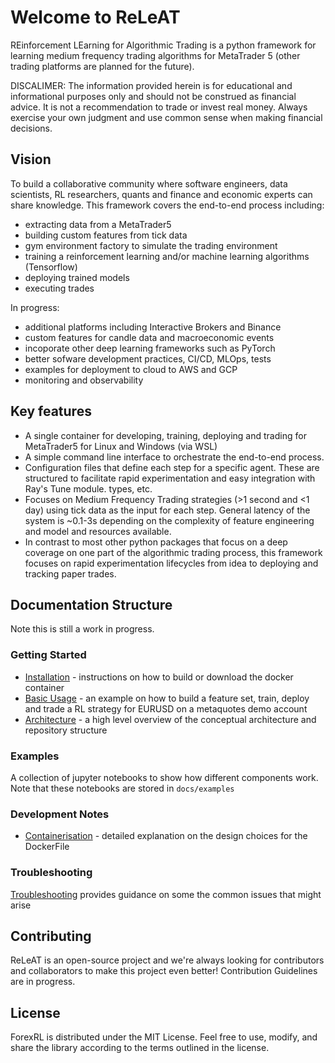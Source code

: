 # Welcome to ReLeAT

REinforcement LEarning for Algorithmic Trading is a python framework for learning medium frequency trading algorithms for MetaTrader 5 (other trading platforms are planned for the future).

DISCALIMER: The information provided herein is for educational and informational purposes only and should not be construed as financial advice. It is not a recommendation to trade or invest real money. Always exercise your own judgment and use common sense when making financial decisions.

## Vision

To build a collaborative community where software engineers, data scientists, RL researchers, quants and finance and economic experts can share knowledge. This framework covers the end-to-end process including:

- extracting data from a MetaTrader5
- building custom features from tick data
- gym environment factory to simulate the trading environment
- training a reinforcement learning and/or machine learning algorithms (Tensorflow)
- deploying trained models
- executing trades

In progress:

- additional platforms including Interactive Brokers and Binance
- custom features for candle data and macroeconomic events
- incoporate other deep learning frameworks such as PyTorch
- better sofware development practices, CI/CD, MLOps, tests
- examples for deployment to cloud to AWS and GCP
- monitoring and observability

## Key features

- A single container for developing, training, deploying and trading for MetaTrader5 for Linux and Windows (via WSL)
- A simple command line interface to orchestrate the end-to-end process.
- Configuration files that define each step for a specific agent. These are structured to facilitate rapid experimentation and easy integration with Ray's Tune module. types, etc.
- Focuses on Medium Frequency Trading strategies (>1 second and <1 day) using tick data as the input for each step. General latency of the system is ~0.1-3s depending on the complexity of feature engineering and model and resources available.
- In contrast to most other python packages that focus on a deep coverage on one part of the algorithmic trading process, this framework focuses on rapid experimentation lifecycles from idea to deploying and tracking paper trades.

## Documentation Structure

Note this is still a work in progress.

### Getting Started

- [Installation](./getting_started/installation.md) - instructions on how to build or download the docker container
- [Basic Usage](./getting_started/basic_usage.md) - an example on how to build a feature set, train, deploy and trade a RL strategy for EURUSD on a metaquotes demo account
- [Architecture](./development_notes/architecture/overview.md) - a high level overview of the conceptual architecture and repository structure

### Examples

A collection of jupyter notebooks to show how different components work. Note that these notebooks are stored in `docs/examples`

### Development Notes

- [Containerisation](./development_notes/releat_dockerfile.md) - detailed explanation on the design choices for the DockerFile

### Troubleshooting

[Troubleshooting](./troubleshooting/troubleshooting.md) provides guidance on some the common issues that might arise

## Contributing
ReLeAT is an open-source project and we're always looking for contributors and collaborators to make this project even better! Contribution Guidelines are in progress.

## License

ForexRL is distributed under the MIT License. Feel free to use, modify, and share the library according to the terms outlined in the license.
